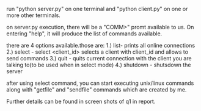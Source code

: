 run "python server.py" on one terminal and "python client.py" on one or more other terminals.

on server.py execution, there will be a "COMM>" promt available to us. 
On entering "help", it will produce the list of commands available.

there are 4 options available.those are:
1.) list- prints all online connections
2.) select - select <client_id> selects a client with client_id and allows to send commands
3.) quit - quits current connection with the client you are talking to(to be used when in select mode)
4.) shutdown - shutsdown the server

after using select command, you can start executing unix/linux commands along with "getfile" and "sendfile" commands which are created by me.


Further details can be found in screen shots of q1 in report.

